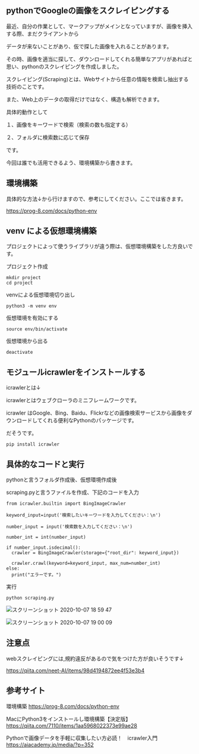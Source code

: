## pythonでGoogleの画像をスクレイピングする

最近、自分の作業として、マークアップがメインとなっていますが、画像を挿入する際、まだクライアントから

データが来ないことがあり、仮で探した画像を入れることがあります。

その時、画像を適当に探して、ダウンロードしてくれる簡単なアプリがあればと思い、pythonのスクレイピングを作成しました。

スクレイピング(Scraping)とは、Webサイトから任意の情報を検索し抽出する技術のことです。

また、Web上のデータの取得だけではなく、構造も解析できます。

具体的動作として

１、画像をキーワードで検索（検索の数も指定する）

２、フォルダに検索数に応じて保存

です。

今回は誰でも活用できるよう、環境構築から書きます。

## 環境構築

具体的な方法↓から行けますので、参考にしてください。ここでは省きます。

https://prog-8.com/docs/python-env

## venv による仮想環境構築

プロジェクトによって使うライブラリが違う際は、仮想環境構築をした方良いです。

プロジェクト作成

```
mkdir project
cd project
```
venvによる仮想環境切り出し
```
python3 -m venv env
```
仮想環境を有効にする
```
source env/bin/activate
```
仮想環境から出る
```
deactivate
```

## モジュールicrawlerをインストールする

icrawlerとは↓

icrawlerとはウェブクローラのミニフレームワークです。

icrawler はGoogle、Bing、Baidu、Flickrなどの画像検索サービスから画像をダウンロードしてくれる便利なPythonのパッケージです。

だそうです。

```
pip install icrawler
```

## 具体的なコードと実行

pythonと言うフォルダ作成後、仮想環境作成後

scraping.pyと言うファイルを作成、下記のコードを入力

```
from icrawler.builtin import BingImageCrawler

keyword_input=input('検索したいキーワードを入力してください：\n')

number_input = input('検索数を入力してください：\n')

number_int = int(number_input)

if number_input.isdecimal():
  crawler = BingImageCrawler(storage={"root_dir": keyword_input})

  crawler.crawl(keyword=keyword_input, max_num=number_int)
else:
  print("エラーです。")
```
実行
```
python scraping.py
```

![スクリーンショット 2020-10-07 18 59 47](https://user-images.githubusercontent.com/59082843/95316930-6de66400-08cf-11eb-9305-d9e51463767e.png)

![スクリーンショット 2020-10-07 19 00 09](https://user-images.githubusercontent.com/59082843/95316942-7179eb00-08cf-11eb-8073-2bec7ea47c4e.png)

## 注意点

webスクレイピングには,規約違反があるので気をつけた方が良いそうです↓

https://qiita.com/neet-AI/items/98d4194872ee4f53e3b4

## 参考サイト

環境構築
https://prog-8.com/docs/python-env

MacにPython3をインストールし環境構築【決定版】
https://qiita.com/7110/items/1aa5968022373e99ae28

Pythonで画像データを手軽に収集したい方必読！　icrawler入門
https://aiacademy.jp/media/?p=352


